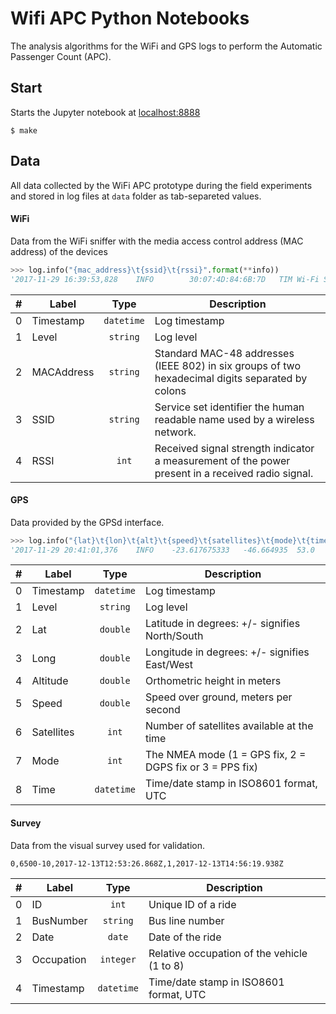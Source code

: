 Wifi APC Python Notebooks
===

The analysis algorithms for the WiFi and GPS logs to perform the Automatic Passenger Count (APC).

## Start

Starts the Jupyter notebook at [localhost:8888](http://localhost:8888)

```
$ make
```

## Data

All data collected by the WiFi APC prototype during the field experiments and stored in log files at `data` folder as tab-separeted values.

#### WiFi

Data from the WiFi sniffer with the media access control address (MAC address) of the devices

```python
>>> log.info("{mac_address}\t{ssid}\t{rssi}".format(**info))
'2017-11-29 16:39:53,828	INFO    	30:07:4D:84:6B:7D	TIM Wi-Fi SIM	-49'
```

|  #  | Label | Type  | Description |
|:---:| ----- | :---: | ----------- |
| 0 | Timestamp  | `datetime` | Log timestamp |
| 1 | Level      | `string`   | Log level |
| 2 | MACAddress | `string`   | Standard MAC-48 addresses (IEEE 802) in six groups of two hexadecimal digits separated by colons |
| 3 | SSID       | `string`   | Service set identifier the human readable name used by a wireless network. |
| 4 | RSSI       | `int`      | Received signal strength indicator a measurement of the power present in a received radio signal. |

#### GPS

Data provided by the GPSd interface.

```python
>>> log.info("{lat}\t{lon}\t{alt}\t{speed}\t{satellites}\t{mode}\t{time}".format(**info))
'2017-11-29 20:41:01,376	INFO 	-23.617675333	-46.664935	53.0	0.077	11	3	2017-11-29T23:34:56.000Z'
```

|  #  | Label | Type  | Description |
|:---:| ----- | :---: | ----------- |
| 0 | Timestamp  | `datetime` | Log timestamp |
| 1 | Level      | `string`   | Log level |
| 2 | Lat        | `double`   | Latitude in degrees: +/- signifies North/South |
| 3 | Long       | `double`   | Longitude in degrees: +/- signifies East/West |
| 4 | Altitude   | `double`   | Orthometric height in meters |
| 5 | Speed      | `double`   | Speed over ground, meters per second |
| 6 | Satellites | `int`      | Number of satellites available at the time |
| 7 | Mode       | `int`      | The NMEA mode (1 = GPS fix, 2 = DGPS fix or 3 = PPS fix) |
| 8 | Time       | `datetime` | Time/date stamp in ISO8601 format, UTC |

#### Survey

Data from the visual survey used for validation.

```
0,6500-10,2017-12-13T12:53:26.868Z,1,2017-12-13T14:56:19.938Z
```

|  #  | Label | Type  | Description |
|:---:| ----- | :---: | ----------- |
| 0 | ID          | `int`      | Unique ID of a ride |
| 1 | BusNumber   | `string`   | Bus line number |
| 2 | Date        | `date`     | Date of the ride |
| 3 | Occupation  | `integer`  | Relative occupation of the vehicle (1 to 8) |
| 4 | Timestamp   | `datetime` | Time/date stamp in ISO8601 format, UTC |
